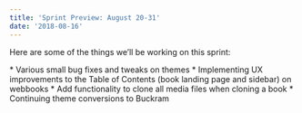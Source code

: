 ```yaml
---
title: 'Sprint Preview: August 20-31'
date: '2018-08-16'
---
```


Here are some of the things we’ll be working on this sprint:

\* Various small bug fixes and tweaks on themes \* Implementing UX improvements to the
Table of Contents (book landing page and sidebar) on webbooks \* Add functionality to
clone all media files when cloning a book \* Continuing theme conversions to Buckram
